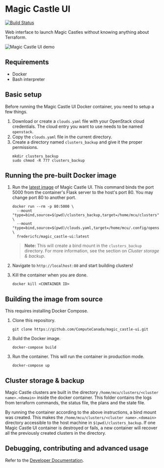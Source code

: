 # Magic Castle UI

[![Build Status](https://travis-ci.com/ComputeCanada/magic_castle-ui.svg?branch=master)](https://travis-ci.com/ComputeCanada/magic_castle-ui)

Web interface to launch Magic Castles without knowing anything about Terraform.

![Magic Castle UI demo](./demo/demo.gif)

## Requirements

- Docker
- Bash interpreter

## Basic setup

Before running the Magic Castle UI Docker container, you need to setup a few things.

1. Download or create a `clouds.yaml` file with your OpenStack cloud credentials. The cloud entry you want to use needs to be named `openstack`.
2. Copy the `clouds.yaml` file in the current directory.
3. Create a directory named `clusters_backup` and give it the proper permissions.
   ```
   mkdir clusters_backup
   sudo chmod -R 777 clusters_backup
   ```

## Running the pre-built Docker image

1. Run the [latest image](https://hub.docker.com/repository/docker/fredericfc/magic_castle-ui) of Magic Castle UI. This command binds the port 5000 from the container's Flask server to the host's port 80. You may change port 80 to another port.
   ```shell script
   docker run --rm -p 80:5000 \
     --mount "type=bind,source=$(pwd)/clusters_backup,target=/home/mcu/clusters" \
     --mount "type=bind,source=$(pwd)/clouds.yaml,target=/home/mcu/.config/openstack/clouds.yaml" \
     fredericfc/magic_castle-ui:latest
   ```
   > **Note:** This will create a bind mount in the `clusters_backup` directory. For more information, see the section on _Cluster storage & backup_.

2. Navigate to `http://localhost:80` and start building clusters!
3. Kill the container when you are done.
   ```
   docker kill <CONTAINER ID>
   ```

## Building the image from source

This requires installing Docker Compose.

1. Clone this repository.
   ```shell script
   git clone https://github.com/ComputeCanada/magic_castle-ui.git
   ```

2. Build the Docker image.
   ```shell script
   docker-compose build
   ```

3. Run the container. This will run the container in production mode.
   ```shell script
   docker-compose up
   ```

## Cluster storage & backup

Magic Castle clusters are built in the directory `/home/mcu/clusters/<cluster name>.<domain>` inside the
docker container.
This folder contains the logs from terraform commands, the status file, the plans and the state file.

By running the container according to the above instructions, a bind mount was created. This 
makes the `/home/mcu/clusters/<cluster name>.<domain>` directory accessible to the host machine in
`$(pwd)/clusters_backup`.
If one Magic Castle UI container is destroyed or fails, a new container will recover all the previously 
created clusters in the directory.

## Debugging, contributing and advanced usage

Refer to the [Developer Documentation](./docs/developers.md).

